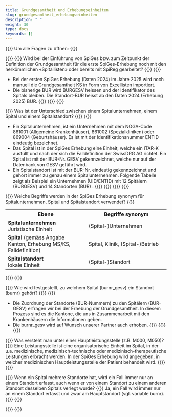 ```yaml
---
title: Grundgesamtheit und Erhebungseinheiten 
slug: grundgesamtheit_erhebungseinheiten
description: " "
weight: 30
type: docs
keywords: []
---
```


{{<faqBlock>}}
Um alle Fragen zu öffnen: {{<collapsibleGroupCommand groupId="GGH">}}

{{<numberedList>}}
{{<listItem>}}
Wird bei der Einführung von SpiGes bzw. zum Zeitpunkt der Definition der Grundgesamtheit für die erste SpiGes-Erhebung noch mit den herkömmlichen «Spitallisten» oder bereits mit SpiReg gearbeitet?
{{<collapsibleBlock groupId="GGH">}}
{{<markdown>}}
- Bei der ersten SpiGes Erhebung (Daten 2024) im Jahre 2025 wird noch manuell die Grundgesamtheit KS in Form von Excellisten importiert.
- Die bisherige BUR wird BURGESV heissen und der Identifikator des Spitals bleiben. Die Standort-BUR heisst ab den Daten 2024 (Erhebung 2025) BUR.
{{</markdown>}}
{{</collapsibleBlock>}}
{{</listItem>}}

{{<listItem>}}
Was ist der Unterschied zwischen einem Spitalunternehmen, einem Spital und einem Spitalstandort?
{{<collapsibleBlock groupId="GGH">}}
{{<markdown>}}
- Ein Spitalunternehmen, ist ein Unternehmen mit dem NOGA-Code 861001 (Allgemeine Krankenhäuser), 861002 (Spezialkliniken) oder 869004 (Geburtshäuser). Es ist mit der Identifikationsnummer ENTID eindeutig bezeichnet.
- Das Spital ist in der SpiGes Erhebung eine Einheit, welche ein ITAR-K ausfüllt und nach der sich die Falldefinition der SwissDRG AG richtet. Ein Spital ist mit der BUR-Nr. GESV gekennzeichnet, welche nur auf der Datenbank von GESV geführt wird.
- Ein Spitalstandort ist mit der BUR-Nr. eindeutig gekennzeichnet und gehört immer zu genau einem Spitalunternehmen.
Folgende Tabelle zeigt als Beispiel ein Unternehmen (UID/ENTID) mit 12 Spitälern (BURGESV) und 14 Standorten (BUR) :
{{</markdown>}}
{{<insertImage image="tableauFAQ1.png"  class="max-w-90">}}
{{</collapsibleBlock>}}
{{</listItem>}}

{{<listItem>}}
Welche Begriffe werden in der SpiGes Erhebung synonym für Spitalunternehmen, Spital und Spitalstandort verwendet?
{{<collapsibleBlock groupId="GGH">}}
<table class="w-100">
  <tr>
    <th style="width:50%"> Ebene </div></th>
    <th> Begriffe synonym </th>
  </tr>
  <tr>
    <td> <b> Spitalunternehmen </b> <br /> 
	Juristische Einheit 
 	</td>
    <td> (Spital-)Unternehmen </td>
  </tr>
  <tr>
    <td> <b> Spital </b> (gemäss Angabe Kanton, Erhebung MS/KS, Falldefinition) </td>
    <td> Spital, Klinik, (Spital-)Betrieb </td>
  </tr>
  <tr>
    <td> <b> Spitalstandort </b> <br /> 
	lokale Einheit 
	</td>
    <td> (Spital-)Standort </td>
  </tr>
</table>
{{</collapsibleBlock>}}
{{</listItem>}}

{{<listItem>}}
Wie wird festgestellt, zu welchem Spital (burnr_gesv) ein Standort (burnr) gehört?
{{<collapsibleBlock groupId="GGH">}}
{{<markdown>}}
- Die Zuordnung der Standorte (BUR-Nummern) zu den Spitälern (BUR-GESV) erfragen wir bei der Erhebung der Grundgesamtheit. In diesem Prozess sind es die Kantone, die uns in Zusammenarbeit mit den Krankenhäusern die Informationen geben.
- Die burnr_gesv wird auf Wunsch unserer Partner auch erhoben.
{{</markdown>}}
{{</collapsibleBlock>}}
{{</listItem>}}

{{<listItem>}}
Was versteht man unter einer Hauptleistungsstelle (z.B. M000, M050)?
{{<collapsibleBlock groupId="GGH">}}
Eine Leistungsstelle ist eine organisatorische Einheit im Spital, in der u.a. medizinische, medizinisch-technische oder medizinisch-therapeutische Leistungen erbracht werden. In der SpiGes Erhebung wird angegeben, in welcher medizinischen Hauptleistungsstelle der Patient behandelt wird. 
{{</collapsibleBlock>}}
{{</listItem>}}

{{<listItem>}}
Wenn ein Spital mehrere Standorte hat, wird ein Fall immer nur an einem Standort erfasst, auch wenn er von einem Standort zu einem anderen Standort desselben Spitals verlegt wurde?
{{<collapsibleBlock groupID="GGH">}}
Ja, ein Fall wird immer nur an einem Standort erfasst und zwar am Hauptstandort (vgl. variable burnr). 
{{</collapsibleBlock>}}
{{</listItem>}}

{{</numberedList>}}
{{</faqBlock>}}
